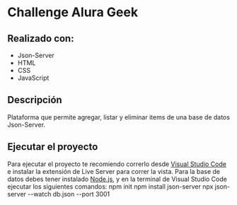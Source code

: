 # Challenge Alura Geek

## Realizado con:
- Json-Server
- HTML
- CSS
- JavaScript

## Descripción
Plataforma que permite agregar, listar y eliminar items de una base de datos Json-Server.

## Ejecutar el proyecto
Para ejecutar el proyecto te recomiendo correrlo desde [Visual Studio Code](https://code.visualstudio.com/) e instalar la extensión de Live Server para correr la vista. Para la base de datos debes tener instalado [Node.js](https://nodejs.org/en/download/current), y en la terminal de Visual Studio Code ejecutar los siguientes comandos:
npm init
npm install json-server
npx json-server --watch db.json --port 3001
